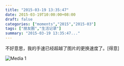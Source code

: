 ```yaml
---
title: "2015-03-19 13:35:47"
date: 2015-03-19T10:00:00+08:00
draft: false
categories: ["moments","2015","2015-03"]
tags: ["朋友圈","生活记录"]
summary: "2015-03-19 13:35:47..."
---
```


不好意思，我的手速已经超越了图片的更换速度了。[得意]

![Media 1](/Moments/photos/2015-03-19/201503191335470.jpg)

